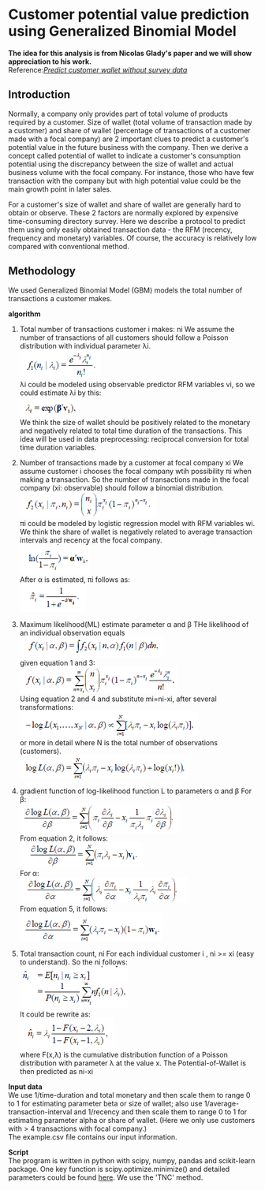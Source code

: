 # Customer potential value prediction using Generalized Binomial Model
**The idea for this analysis is from Nicolas Glady's paper and we will show appreciation to his work.** <br>
Reference:[*Predict customer wallet without survey data*](https://www.google.com/url?sa=t&rct=j&q=&esrc=s&source=web&cd=2&ved=0ahUKEwjB7__3nOjMAhWKmZQKHWqRAxQQFggiMAE&url=https%3a%2f%2flirias%2ekuleuven%2ebe%2fbitstream%2f123456789%2f200989%2f1%2fSOW%2epdf&usg=AFQjCNHicZ1ITI6oBLIk7RvyfJHzB-o-DA&sig2=vm0xI_YEyKhw-W6btlO0SA&bvm=bv.122129774,bs.1,d.c2I&cad=rjt)

## Introduction
Normally, a company only provides part of total volume of products required by a customer. Size of wallet (total volume of transaction made by a customer) and share of wallet (percentage of transactions of a customer made with a focal company) are 2 important clues to predict a customer's potential value in the future business with the company. Then we derive a concept called potential of wallet to indicate a customer's consumption potential using the discrepancy between the size of wallet and actual business volume with the focal company. For instance, those who have few transaction with the company but with high potential value could be the main growth point in later sales.

For a customer's size of wallet and share of wallet are generally hard to obtain or observe. These 2 factors are normally explored by expensive time-consuming directory survey. Here we describe a protocol to predict them using only easily obtained transaction data - the RFM (recency, frequency and monetary) variables. Of course, the accuracy is relatively low compared with conventional method.

## Methodology
We used Generalized Binomial Model (GBM) models the total number of transactions a customer makes.

**algorithm**<br>
1. Total number of transactions customer i makes: ni
We assume the number of transactions of all customers should follow a Poisson distribution with individual parameter λi. <br>
![1](https://github.com/CasiaFan/customer-potential-value-prediction-/blob/master/equation-pic/eq1.png)<br>
λi could be modeled using observable predictor RFM variables vi, so we could estimate λi by this:<br>
![2](https://github.com/CasiaFan/customer-potential-value-prediction-/blob/master/equation-pic/eq2.png)<br>
We think the size of wallet should be positively related to the monetary and negatively related to total time duration of the transactions. This idea will be used in data preprocessing: reciprocal conversion for total time duration variables. <br>

2. Number of transactions made by a customer at focal company xi
We assume customer i chooses the focal company wtih possibility πi when making a transaction. So the number of transactions made in the focal company (xi: observable) should follow a binomial distribution. <br>
![3](https://github.com/CasiaFan/customer-potential-value-prediction-/blob/master/equation-pic/eq3.png)<br>
πi could be modeled by logistic regression model with RFM variables wi. We think the share of wallet is negatively related to average transaction intervals and recency at the focal company. <br>
![4](https://github.com/CasiaFan/customer-potential-value-prediction-/blob/master/equation-pic/eq4.png)<br>
After α is estimated, πi follows as: <br>
![5](https://github.com/CasiaFan/customer-potential-value-prediction-/blob/master/equation-pic/eq5.png)

3. Maximum likelihood(ML) estimate parameter α and β
THe likelihood of an individual observation equals <br>
![6](https://github.com/CasiaFan/customer-potential-value-prediction-/blob/master/equation-pic/eq6.png)<br>
given equation 1 and 3: <br>
![7](https://github.com/CasiaFan/customer-potential-value-prediction-/blob/master/equation-pic/eq7.png)<br>
Using equation 2 and 4 and substitute mi=ni-xi, after several transformations: <br>
![8](https://github.com/CasiaFan/customer-potential-value-prediction-/blob/master/equation-pic/eq8.png)<br>
or more in detail where N is the total number of observations (customers).<br>
![9](https://github.com/CasiaFan/customer-potential-value-prediction-/blob/master/equation-pic/eq11.png)

4. gradient function of log-likelihood function L to parameters α and β
For β: <br>
![12](https://github.com/CasiaFan/customer-potential-value-prediction-/blob/master/equation-pic/eq12.png)<br>
From equation 2, it follows:<br>
![13](https://github.com/CasiaFan/customer-potential-value-prediction-/blob/master/equation-pic/eq13.png)<br>
For α: <br>
![14](https://github.com/CasiaFan/customer-potential-value-prediction-/blob/master/equation-pic/eq14.png)<br>
From equation 5, it follows: <br>
![15](https://github.com/CasiaFan/customer-potential-value-prediction-/blob/master/equation-pic/eq15.png)

5. Total transaction count, ni
For each individual customer i , ni >= xi (easy to understand). So the ni follows: <br>
![10](https://github.com/CasiaFan/customer-potential-value-prediction-/blob/master/equation-pic/eq9.png)<br>
It could be rewrite as: <br>
![11](https://github.com/CasiaFan/customer-potential-value-prediction-/blob/master/equation-pic/eq10.png)<br>
where F(x,λ) is the cumulative distribution function of a Poisson distribution with
parameter λ at the value x. The Potential-of-Wallet is then predicted as ni-xi

**Input data**<br>
We use 1/time-duration and total monetary and then scale them to range 0 to 1 for estimating parameter beta or size of wallet; also use 1/average-transaction-interval and 1/recency and then scale them to range 0 to 1 for estimating parameter alpha or share of wallet. (Here we only use customers with > 4 transactions with focal company.) <br>
The example.csv file contains our input information.

**Script**<br>
The program is written in python with scipy, numpy, pandas and scikit-learn package. One key function is scipy.optimize.minimize() and detailed parameters could be found [here](http://docs.scipy.org/doc/scipy-0.17.0/reference/generated/scipy.optimize.minimize.html). We use the 'TNC' method.

